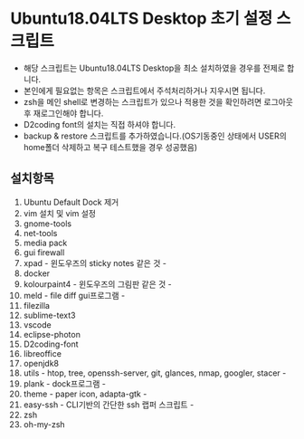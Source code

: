 Ubuntu18.04LTS Desktop 초기 설정 스크립트
==

- 해당 스크립트는 Ubuntu18.04LTS Desktop을 최소 설치하였을 경우를 전제로 합니다.
- 본인에게 필요없는 항목은 스크립트에서 주석처리하거나 지우시면 됩니다.
- zsh을 메인 shell로 변경하는 스크립트가 있으나 적용한 것을 확인하려면 로그아웃후 재로그인해야 합니다.
- D2coding font의 설치는 직접 하셔야 합니다.
- backup & restore 스크립트를 추가하였습니다.(OS기동중인 상태에서  USER의 home폴더 삭제하고 복구 테스트했을 경우 성공했음)

설치항목
--
1. Ubuntu Default Dock 제거
2. vim 설치 및 vim 설정
3. gnome-tools
4. net-tools
5. media pack
6. gui firewall
7. xpad - 윈도우즈의 sticky notes 같은 것 -
8. docker
9. kolourpaint4 - 윈도우즈의 그림판 같은 것 -
10. meld - file diff gui프로그램 -
11. filezilla
12. sublime-text3
13. vscode
14. eclipse-photon
15. D2coding-font
16. libreoffice
17. openjdk8
18. utils - htop, tree, openssh-server, git, glances, nmap, googler, stacer -
19. plank - dock프로그램 -
20. theme - paper icon, adapta-gtk -
21. easy-ssh - CLI기반의 간단한 ssh 랩퍼 스크립트 -
22. zsh
22. oh-my-zsh

